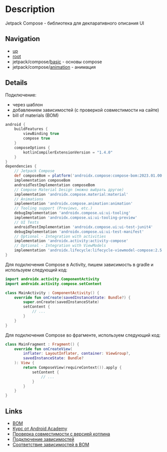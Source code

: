 # Description
Jetpack Compose - библиотека для декларативного описания UI

## Navigation
+ [up](https://github.com/friendboy1/Templates/tree/jetpack)
+ [root](https://github.com/friendboy1/Templates/tree/master)
+ jetpack/compose/[basic](https://github.com/friendboy1/Templates/tree/jetpack_compose_basic) - основы compose
+ jetpack/compose/[animation](https://github.com/friendboy1/Templates/tree/jetpack_compose_animation) - анимация

## Details
Подключение:
+ через шаблон
+ добавлением зависимостей (с проверкой совместимости на сайте)
+ bill of materials (BOM)

```groovy
android {
    buildFeatures {
        viewBinding true
        compose true
    }
    composeOptions {
        kotlinCompilerExtensionVersion = "1.4.0"
    }
}
dependencies {
    // Jetpack Compose
    def composeBom = platform('androidx.compose:compose-bom:2023.01.00')
    implementation composeBom
    androidTestImplementation composeBom
    // Compose Material Design (можно выбрать другое)
    implementation 'androidx.compose.material:material'
    // Animations
    implementation 'androidx.compose.animation:animation'
    // Tooling support (Previews, etc.)
    debugImplementation 'androidx.compose.ui:ui-tooling'
    implementation 'androidx.compose.ui:ui-tooling-preview'
    // UI Tests
    androidTestImplementation 'androidx.compose.ui:ui-test-junit4'
    debugImplementation 'androidx.compose.ui:ui-test-manifest'
    // Optional - Integration with activities
    implementation 'androidx.activity:activity-compose'
    // Optional - Integration with ViewModels
    implementation 'androidx.lifecycle:lifecycle-viewmodel-compose:2.5.1'
}
```

Для подключения Compose в Activity, пишем зависимость в gradle и используем следующий код:
```kotlin
import androidx.activity.ComponentActivity
import androidx.activity.compose.setContent

class MainActivity : ComponentActivity() {
    override fun onCreate(savedInstanceState: Bundle?) {
        super.onCreate(savedInstanceState)
        setContent {
            // ...
        }
    }
}
```

Для подключения Compose во фрагменте, используем следующий код:
```kotlin
class MainFragment : Fragment() {
    override fun onCreateView(
        inflater: LayoutInflater, container: ViewGroup?,
        savedInstanceState: Bundle?
    ): View {
        return ComposeView(requireContext()).apply {
            setContent {
                // ...
            }
        }
    }
}
```

## Links
+ [BOM](https://developer.android.com/jetpack/compose/bom/bom)
+ [Курс от Android Academy](https://www.youtube.com/playlist?list=PLjLCGE4bVpHBSVXfbnCjc_OQlxknD1crx)
+ [Проверка совместимости с версией котлина](https://developer.android.com/jetpack/androidx/releases/compose-kotlin)
+ [Подключение зависимостей](https://developer.android.com/jetpack/compose/setup#bom-version-mapping)
+ [Соответствие зависимостей в BOM](https://developer.android.com/jetpack/compose/bom/bom-mapping)
